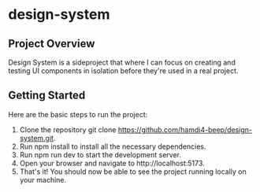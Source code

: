 # design-system

## Project Overview
Design System is a sideproject that where I can focus on creating and testing UI components in isolation before they're used in a real project.

## Getting Started
Here are the basic steps to run the project:

1. Clone the repository git clone https://github.com/hamdi4-beep/design-system.git.
2. Run npm install to install all the necessary dependencies.
3. Run npm run dev to start the development server.
4. Open your browser and navigate to http://localhost:5173.
5. That's it! You should now be able to see the project running locally on your machine.
